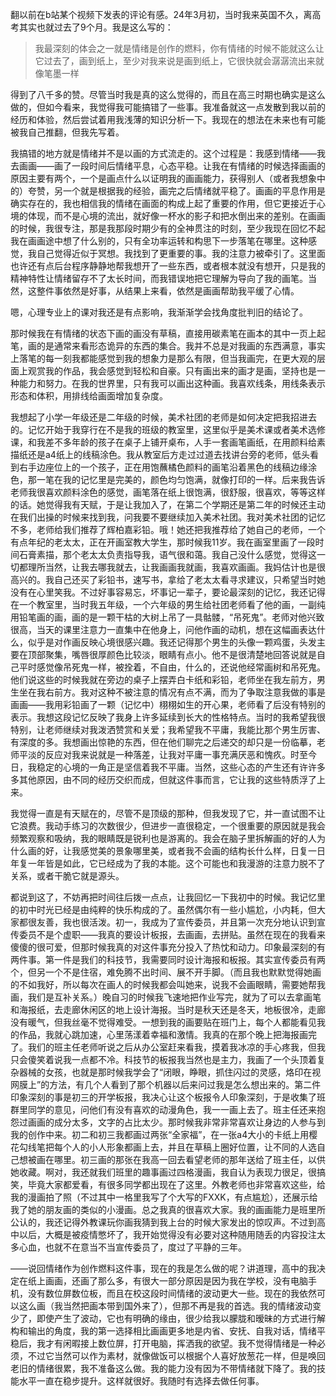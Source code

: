 翻以前在b站某个视频下发表的评论有感。24年3月初，当时我来英国不久，离高考其实也就过去了9个月。我是这么写的：

> 我最深刻的体会之一就是情绪是创作的燃料，你有情绪的时候不能就这么让它过去了，画到纸上，至少对我来说是画到纸上，它很快就会潺潺流出来就像笔墨一样

得到了八千多的赞。尽管当时我是真的这么觉得的，而且在高三时期也确实是这么做的，但如今看来，我觉得我可能搞错了一些事。我准备就这一点发散到我以前的经历和体验，然后尝试着用我浅薄的知识分析一下。我现在的想法在未来也有可能被我自己推翻，但我先写着。

我搞错的地方就是情绪并不是以画的方式流走的。这个过程是：我感到情绪——我去画画——画了一段时间后情绪平息，心态平稳。让我在有情绪的时候选择画画的原因主要有两个，一个是画点什么以证明我的画画能力，获得别人（或者我想象中的）夸赞，另一个就是根据我的经验，画完之后情绪就平稳了。画画的平息作用是确实存在的，我也相信我的情绪在画面的构成上起了重要的作用，但它更接近于心境的体现，而不是心境的流出，就好像一杯水的影子和把水倒出来的差别。在画画的时候，我很专注，那是我那段时期少有的全神贯注的时刻，至少我现在回忆不起我在画画途中想了什么别的，只有全功率运转和构思下一步落笔在哪里。这种感觉，我自己觉得近似于冥想。我找到了更重要的事。我的注意力被牵引了。这里面也许还有点后台程序静静地帮我想开了一些东西，或者根本就没有想开，只是我的精神特性让情绪留存不了太长时间，而我错误地把它理解为导向了我的画笔。当然，这整件事依然是好事，从结果上来看，依然是画画帮助我平缓了心情。

嗯，心理专业上的课对我还是有点影响，我渐渐学会找角度批判旧的结论了。

那时候我在有情绪的状态下画的画没有草稿，直接用碳素笔在画本的其中一页上起笔，画的是通常来看形态诡异的东西的集合。我并不总是对我画的东西满意，事实上落笔的每一刻我都能感觉到我的想象力是那么有限，但当我画完，在更大观的层面上观赏我的作品，我会感觉到轻松和自豪。只有画出来的画才是画，坚持也是一种能力和努力。在我的世界里，只有我可以画出这种画。我喜欢线条，用线条表示形态和体积，用排线给画面增加复杂度。

我想起了小学一年级还是二年级的时候，美术社团的老师是如何决定把我招进去的。记忆开始于我穿行在不是我的班级的教室里，这里似乎是美术课或者美术选修课，和我差不多年龄的孩子在桌子上铺开桌布，人手一套画笔画纸，在用颜料给素描纸还是a4纸上的线稿涂色。我从教室后方走过过道去找讲台旁的老师，低头看到右手边座位上的一个孩子，正在用饱蘸橘色颜料的画笔沿着黑色的线稿边缘涂色，那一笔在我的记忆里是完美的，颜色均匀饱满，就像打印的一样。后来我告诉老师我很喜欢颜料涂色的感觉，画笔落在纸上很饱满，很舒服，很喜欢，等等这样的话。她觉得我有天赋，于是让我加入了，在第二个学期还是第二年的时候还主动在我们出操的时候来找到我，问我要不要继续加入美术社团。我对美术社团的记忆不多，老师给我们推荐了辉柏嘉彩铅。哦！她还把我推荐给了她自己的老师，一个有点年纪的老太太，正在开画室教大学生，那时候我11岁。我在画室里画了一段时间石膏素描，那个老太太负责指导我，语气很和蔼。我自己没什么感觉，觉得这一切都理所当然，让我去哪我就去，让我画画我就画，我喜欢画画。我妈估计也是很高兴的。我自己还买了彩铅书，速写书，拿给了老太太看寻求建议，只希望当时她没有在心里笑我。不过好事容易忘，坏事记一辈子，要论最深刻的记忆，我还记得在一个教室里，当时我五年级，一个六年级的男生给社团老师看了他的画，一副纯用铅笔画的画，画的是一颗干枯的大树上吊了一具骷髅，“吊死鬼”。老师对他兴致很高，当天的课里注意力一直集中在他身上，问他作画的动机，想在这幅画表达什么，似乎是对作画反映心境很感兴趣。我还记得那个男生的头像一颗鸡蛋，头发主要在顶部聚集，嘴唇很厚颜色比较淡，眼睛有点小。他不是很清楚地回答说就是自己平时感觉像吊死鬼一样，被拴着，不自由，什么的，还说他经常画树和吊死鬼。他们说这些的时候我就在旁边的桌子上摆弄白卡纸和彩铅，老师坐在我左前方，男生坐在我右前方。我对这种不被注意的情况有点不满，而为了争取注意我做的事是画画——我用彩铅画了一颗（记忆中）栩栩如生的开心果，老师看了后没有特别的表示。我想这段记忆反映了我身上许多延续到长大的性格特点。当时的我希望我很特别，让老师继续对我泼洒赞赏和关爱；我希望我不平庸，我能比那个男生厉害、有深度的多。我想画出惊艳的东西，但在他们聊完之后递交的却只是一份临摹，老师平淡的反应对我来说就是一种落差，让我对平庸一事充满厌恶和愧疚。时至今日，我稳定的心境的一角正是坚信着我不平庸。当然，这些心态的产生还有许许多多其他原因，由不同的经历交织而成，但就这件事而言，它让我的这些特质浮了上来。

我觉得一直是有天赋在的，尽管不是顶级的那种，但我发现了它，并一直试图不让它浪费。我动手练习的次数很少，但进步一直很稳定，一个很重要的原因就是我会频繁观察和吸纳，我的眼睛既是锐利也是游离的。我会在脑子里拆解画的好的人为什么画的好，让我感觉美的景象哪里美，或者我不会画的结构长什么样，日复一日年复一年皆是如此，它已经成为了我的本能。这个可能也和我漫游的注意力脱不了关系，或者干脆它就是源头。

都说到这了，不妨再把时间往后拨一点点，让我回忆一下我初中的时候。我记忆里的初中时光已经是由纯粹的快乐构成的了。虽然偶尔有一些小尴尬，小内耗，但大家都很友善，我也很活泼。初一，我成为了宣传委员，并且第一次充分地认识到宣传委员不是个虚职——我真的要设计板报，去画画，去拼贴。虽然在现在的我看来傻傻的很可爱，但那时候我真的对这件事充分投入了热忱和动力。印象最深刻的有两件事。第一件是我们的科技节，我需要同时设计海报和板报。其实宣传委员有两个，但另一个不是住宿，难免腾不出时间、展不开手脚。（而且我也默默觉得她画的不如我好，所以每次在画人的时候我都会叫她来，说我不会画眼睛，需要她帮我画，我们是互补关系。）晚自习的时候我飞速地把作业写完，就为了可以去拿画笔和海报纸，去走廊休闲区的地上设计海报。当时是秋天还是冬天，地板很冷，走廊没有暖气，但我丝毫不觉得难受。一想到我的画要贴在班门上，每个人都能看见我的作品，我就心跳加速，心里荡漾着幸福和激情。我真的在那个晚上把海报画完了。我们的班主任老师听说之后从办公室赶来看我，摸着我冰凉的手心疼我，但我只会傻笑着说我一点都不冷。科技节的板报我当然也是主力，我画了一个头顶着复杂器械的女孩，也就是那时候我学会了“闭眼，睁眼，抓住闪过的灵感，烙印在视网膜上”的方法，有几个人看到了那个机器以后来问过我是怎么想出来的。第二件印象深刻的事是初三的开学板报，我决心让这个板报令人印象深刻，于是收集了班群里同学的意见，问他们有没有喜欢的动漫角色，我一一画上去了。班主任还来抱怨过画画的成分太多，文字的占比太少。那时候我非常非常喜欢让身边的人参与到我的创作中来。初二和初三我都画过两张“全家福”，在一张a4大小的卡纸上用樱花勾线笔把每个人的小人形象都画上去，并且在草稿上圈好位置，让不同的人选自己想被画在哪里。初三画的那张在我高一回去看望老师的那年送给了班主任，以供她收藏。啊对，我还就我们班里的趣事画过四格漫画，我自认为表现力很足，很搞笑，毕竟大家都爱看，有很多同学都出现在了这里。外教老师也非常喜欢这些，给我的漫画拍了照（不过其中一格里我写了个大写的FXXK，有点尴尬），还展示给我了她的朋友画的类似的小漫画。总之我真的很喜欢大家。我的画画能力是班里所公认的，我还记得外教课玩你画我猜到我上台的时候大家发出的惊叹声。不过到高中以后，大概是被疫情憋坏了，我开始觉得没有必要对这种随用随丢的内容投注太多心血，也就不在意当不当宣传委员了，度过了平静的三年。

——说回情绪作为创作燃料这件事，现在的我是怎么做的呢？讲道理，高中的我决定在纸上画画，还画了那么多，有很大一部分原因是因为我在学校，没有电脑手机，没有数位屏数位板，而且在校这段时间情绪的波动更大一些。现在的我依然可以这么画（我当然把画本带到国外来了），但那不再是我的首选。我的情绪波动变少了，即使产生了波动，它也有明确的缘由，很少给我以朦胧和暧昧的方式进行解构和输出的角度，我的第一选择相比画画更多地是内省、安抚、自我对话，情绪平稳后，我才有闲暇接上数位屏，打开电脑，挥洒我的欲望。我不觉得情绪是一种必须，不过它当然可以作为素材，就像做饭可以根据个人喜好放葱花一样，但是唤回老旧的情绪很累，我不准备这么做。我的能力没有因为不带情绪就下降了。我的技能水平一直在稳步提升。这样就很好。我随时有选择去做任何事。